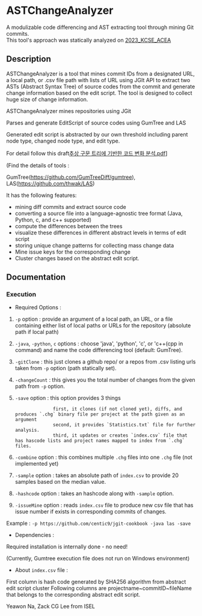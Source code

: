 # ASTChangeAnalyzer

A modulizable code differencing and AST extracting tool through mining Git commits.</br>
This tool's approach was statically analyzed on [2023_KCSE_ACEA](https://github.com/LuZack/2023_KCSE_ACEA)

## Description

ASTChangeAnalyzer is a tool that mines commit IDs from a designated URL, a local path, or .csv file path with lists of URL using JGIt API to extract two ASTs (Abstract Syntax Tree) of source codes from the commit and generate change information based on the edit script. The tool is designed to collect huge size of change information.

ASTChangeAnalyzer mines repositories using JGit 

Parses and generate EditScript of source codes using GumTree and LAS

Generated edit script is abstracted by our own threshold including parent node type, changed node type, and edit type.

For detail follow this draft[추상 구문 트리에 기반한 코드 변화 분석.pdf](https://drive.google.com/file/d/186PvZqiqe50WJ5rN-8ITsC4TIGz_Ivrq/view?usp=share_link)]


(Find the details of tools : 

GumTree(https://github.com/GumTreeDiff/gumtree), LAS(https://github.com/thwak/LAS)

It has the following features:
* mining diff commits and extract source code
* converting a source file into a language-agnostic tree format (Java, Python, c, and c++ supported)
* compute the differences between the trees
* visualize these differences in different abstract levels in terms of edit script
* storing unique change patterns for collecting mass change data
* Mine issue keys for the corresponding change
* Cluster changes based on the abstract edit script.

## Documentation

### Execution

* Required Options :
1. `-p` option : provide an argument of a local path, an URL, or a file containing either list of local paths or URLs for the repository (absolute path if local path)

2. `-java`, `-python`, `c` options : choose 'java', 'python', 'c', or 'c++(cpp in command) and name the code differencing tool (default: GumTree).

3. `-gitClone` : this just clones a github repo/ or a repos from .csv listing urls taken from `-p` option (path statically set).

4. `-changeCount` : this gives you the total number of changes from the given path from `-p` option.

5. `-save` option : this option provides 3 things
     
                     first, it clones (if not cloned yet), diffs, and produces `.chg` binary file per project at the path given as an argument
                     second, it provides `Statistics.txt` file for further analysis.
                     third, it updates or creates `index.csv` file that has hascode lists and project names mapped to index from `.chg` files.

6. `-combine` option : this combines multiple `.chg` files into one `.chg` file (not implemented yet)

7. `-sample` option : takes an absolute path of `index.csv` to provide 20 samples based on the median value.

8. `-hashcode` option : takes an hashcode along with `-sample` option.

9. `-issueMine` option : reads `index.csv` file to produce new csv file that has issue number if exists in corresponding commits of changes.

Example : `-p https://github.com/centic9/jgit-cookbook -java las -save`


* Dependencies :

Required installation is internally done - no need!

(Currently, Gumtree execution file does not run on Windows environment) 


* About `index.csv` file :

First column is hash code generated by SHA256 algorithm from abstract edit script cluster
Following columns are projectname~commitID~fileName that belongs to the corresponding abstract edit script.


Yeawon Na, Zack CG Lee from ISEL
